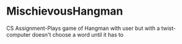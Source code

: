 # MischievousHangman
CS Assignment-Plays game of Hangman with user but with a twist-computer doesn't choose a word until it has to
